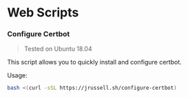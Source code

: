 # Web Scripts
### Configure Certbot
> Tested on Ubuntu 18.04

This script allows you to quickly install and configure certbot.

Usage:
```bash
bash <(curl -sSL https://jrussell.sh/configure-certbot)
```